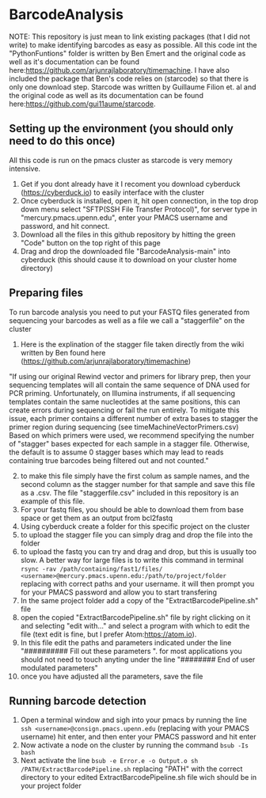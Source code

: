 # BarcodeAnalysis

NOTE: This repository is just mean to link existing packages (that I did not write) to make identifying barcodes as easy as possible. All this code int the "PythonFuntions" folder is written by Ben Emert and the original code as well as it's documentation can be found here:https://github.com/arjunrajlaboratory/timemachine. I have also included the package that Ben's code relies on (starcode) so that there is only one download step. Starcode was written by Guillaume Filion et. al and the original code as well as its documentation can be found here:https://github.com/gui11aume/starcode.



## Setting up the environment (you should only need to do this once)
   All this code is run on the pmacs cluster as starcode is very memory intensive.
 1. Get if you dont already have it I recoment you download cyberduck (https://cyberduck.io) to easily interface with the cluster
 2. Once cyberduck is installed, open it, hit open connection, in the top drop down menu select "SFTP(SSH File Transfer Protocol)", for server type in "mercury.pmacs.upenn.edu", enter your PMACS username and password, and hit connect.
 3. Download all the files in this github repository by hitting the green "Code" button on the top right of this page
 4. Drag and drop the downloaded file "BarcodeAnalysis-main" into cyberduck (this should cause it to download on your cluster home directory)


## Preparing files
  To run barcode analysis you need to put your FASTQ files generated from sequencing your barcodes as well as a file we call a "staggerfile" on the cluster
  1. Here is the explination of the stagger file taken directly from the wiki written by Ben found here (https://github.com/arjunrajlaboratory/timemachine)
  
"If using our original Rewind vector and primers for library prep, then your sequencing templates will all contain the same sequence of DNA used for PCR priming. Unfortunately, on Illumina instruments, if all sequencing templates contain the same nucleotides at the same positions, this can create errors during sequencing or fail the run entirely. To mitigate this issue, each primer contains a different number of extra bases to stagger the primer region during sequencing (see timeMachineVectorPrimers.csv)
Based on which primers were used, we recommend specifying the number of "stagger" bases expected for each sample in a stagger file. Otherwise, the default is to assume 0 stagger bases which may lead to reads containing true barcodes being filtered out and not counted."

  2. to make this file simply have the first colum as sample names, and the second column as the stagger number for that sample and save this file as a .csv. The file "staggerfile.csv" included in this repository is an example of this file.
  3. For your fastq files, you should be able to download them from base space or get them as an output from bcl2fastq
  4. Using cyberduck create a folder for this specific project on the cluster
  5. to upload the stagger file you can simply drag and drop the file into the folder
  6. to upload the fastq you can try and drag and drop, but this is usually too slow. A better way for large files is to write this command in terminal `rsync -rav /path/containing/fast1/files/ <username>@mercury.pmacs.upenn.edu:/path/to/project/folder` replacing with correct paths and your username. it will then prompt you for your PMACS password and allow you to start transfering
  7. In the same project folder add a copy of the "ExtractBarcodePipeline.sh" file
  8. open the copied "ExtractBarcodePipeline.sh" file by right clicking on it and selecting "edit with..." and select a program with which to edit the file (text edit is fine, but I prefer Atom:https://atom.io).
  9. In this file edit the paths and parameters indicated under the line "########## Fill out these parameters ". for most applications you should not need to touch anyting under the line "######## End of user modulated parameters"
  10. once you have adjusted all the parameters, save the file
  
  ## Running barcode detection
 1. Open a terminal window and sigh into your pmacs by running the line `ssh <username>@consign.pmacs.upenn.edu` (replacing <username> with your PMACS username) hit enter, and then enter your PMACS password and hit enter
 2. Now activate a node on the cluster by running the command `bsub -Is bash`
 3. Next activate the line `bsub -e Error.e -o Output.o sh /PATH/ExtractBarcodePipeline.sh` replacing "PATH" with the correct directory to your edited ExtractBarcodePipeline.sh file wich should be in your project folder



